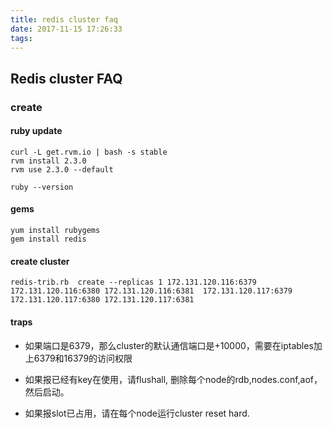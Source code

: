 ```yaml
---
title: redis cluster faq
date: 2017-11-15 17:26:33
tags:
---
```


## Redis cluster FAQ

### create


#### ruby update
````
curl -L get.rvm.io | bash -s stable
rvm install 2.3.0
rvm use 2.3.0 --default

ruby --version
````

#### gems
````
yum install rubygems
gem install redis
````

#### create cluster
````
redis-trib.rb  create --replicas 1 172.131.120.116:6379  172.131.120.116:6380 172.131.120.116:6381  172.131.120.117:6379 172.131.120.117:6380 172.131.120.117:6381
````

#### traps

* 如果端口是6379，那么cluster的默认通信端口是+10000，需要在iptables加上6379和16379的访问权限

* 如果报已经有key在使用，请flushall, 删除每个node的rdb,nodes.conf,aof，然后启动。

* 如果报slot已占用，请在每个node运行cluster reset hard.

